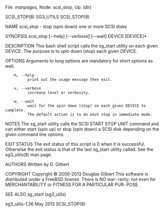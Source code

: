 File: *manpages*,  Node: scsi_stop,  Up: (dir)

SCSI_STOP(8)                       SG3_UTILS                      SCSI_STOP(8)



NAME
       scsi_stop - stop (spin down) one or more SCSI disks

SYNOPSIS
       scsi_stop [--help] [--verbose] [--wait] DEVICE [DEVICE]*

DESCRIPTION
       This bash shell script calls the sg_start utility on each given DEVICE.
       The purpose is to spin down (stop) each given DEVICE.

OPTIONS
       Arguments to long options are mandatory for short options as well.

       -h, --help
              print out the usage message then exit.

       -v, --verbose
              increase level or verbosity.

       -w, --wait
              wait for the spin down (stop) on each given DEVICE to  complete.
              The default action is to do each stop in immediate mode.

NOTES
       The  sg_start  utility  calls  the SCSI START STOP UNIT command and can
       either start (spin up) or stop (spin down) a SCSI disk depending on the
       given command line options.

EXIT STATUS
       The  exit  status  of this script is 0 when it is successful. Otherwise
       the exit status is that of the last sg_start utility  called.  See  the
       sg3_utils(8) man page.

AUTHORS
       Written by D. Gilbert

COPYRIGHT
       Copyright © 2009-2013 Douglas Gilbert
       This  software is distributed under a FreeBSD license. There is NO war‐
       ranty; not even for MERCHANTABILITY or FITNESS FOR  A  PARTICULAR  PUR‐
       POSE.

SEE ALSO
       sg_start (sg3_utils)



sg3_utils-1.36                     May 2013                       SCSI_STOP(8)
